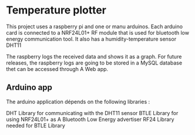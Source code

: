 # Temperature plotterThis  project uses a raspberry pi and one or manu arduinos.Each arduino card is connected to a NRF24L01+ RF module that is used for bluetooth low energy communication tool.It also has a humidity-temperature sensor DHT11The raspberry logs the received data and shows it as a graph.For future releases, the raspberry logs are going to be stored in a MySQL database thet can be accessed through A Web app.## Arduino appThe arduino application dépends on the following libraries :DHT Library for communicating with the DHT11 sensorBTLE Library for using NRF24L01+ as A Bluetooth Low Energy advertiserRF24 Library needed for BTLE Library